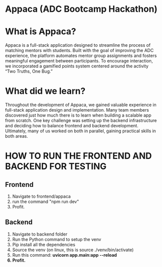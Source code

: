 # Appaca (ADC Bootcamp Hackathon)
<h1>What is Appaca?</h1>
Appaca is a full-stack application designed to streamline the process of matching mentors with students. Built with the goal of improving the ADC experience, the platform automates mentor group assignments and fosters meaningful engagement between participants. To encourage interaction, we incorporated a gamified points system centered around the activity “Two Truths, One Bug.”

<h1>What did we learn?</h1>
Throughout the development of Appaca, we gained valuable experience in full-stack application design and implementation. Many team members discovered just how much there is to learn when building a scalable app from scratch. One key challenge was setting up the backend infrastructure and deciding how to balance frontend and backend development. Ultimately, many of us worked on both in parallel, gaining practical skills in both areas.


<h1>HOW TO RUN THE FRONTEND AND BACKEND FOR TESTING</h1>
<h2>Frontend</h2>
<ol>
  <li>Navigate to frontend/appaca</li>
  <li>run the command "npm run dev"</li>
  <li>Profit.</li>
</ol>
<h2>Backend</h2>
<ol>
  <li>Navigate to backend folder</li>
  <li>Run the Python command to setup the venv</li>
  <li>Pip install all the dependencies</li>
  <li>Source the venv (on linux, this is source ./venv/bin/activate)</li>
  <li>Run this command: <strong>uvicorn app.main:app --reload<strong> </li>
  <li>Profit.</li>
</ol>
